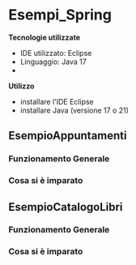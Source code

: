 # Esempi_Spring
**Tecnologie utilizzate**
* IDE utilizzato: Eclipse
* Linguaggio: Java 17
* 

**Utilizzo**
* installare l'IDE Eclipse
* installare Java (versione 17 o 21)


## EsempioAppuntamenti 
### Funzionamento Generale

### Cosa si è imparato


## EsempioCatalogoLibri
### Funzionamento Generale

### Cosa si è imparato

